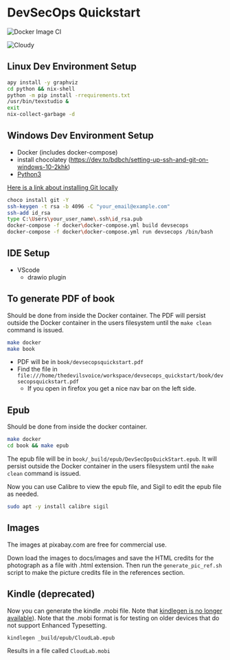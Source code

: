 # DevSecOps Quickstart

![Docker Image CI](https://github.com/thedevilsvoice/devsecops_quickstart/workflows/Docker%20Image%20CI/badge.svg?branch=master)

![Cloudy](https://github.com/thedevilsvoice/devsecops_quickstart/blob/master/docs/images/sky-690293_1920.jpg)

## Linux Dev Environment Setup

```bash
apy install -y graphviz
cd python && nix-shell
python -m pip install -rrequirements.txt
/usr/bin/texstudio &
exit
nix-collect-garbage -d
```

## Windows Dev Environment Setup

- Docker (includes docker-compose)
- install chocolatey (https://dev.to/bdbch/setting-up-ssh-and-git-on-windows-10-2khk)
- [Python3](https://www.python.org/downloads/windows/)

[Here is a link about installing Git locally](https://dev.to/bdbch/setting-up-ssh-and-git-on-windows-10-2khk)

```bash
choco install git -Y
ssh-keygen -t rsa -b 4096 -C "your_email@example.com"
ssh-add id_rsa
type C:\Users\your_user_name\.ssh\id_rsa.pub
docker-compose -f docker\docker-compose.yml build devsecops
docker-compose -f docker\docker-compose.yml run devsecops /bin/bash
```

## IDE Setup

- VScode
  - drawio plugin

## To generate PDF of book

Should be done from inside the Docker container. The PDF will persist
outside the Docker container in the users filesystem until
the `make clean` command is issued.

```bash
make docker
make book
```

- PDF will be in `book/devsecopsquickstart.pdf`
- Find the file in `file:///home/thedevilsvoice/workspace/devsecops_quickstart/book/devsecopsquickstart.pdf`
  - If you open in firefox you get a nice nav bar on the left side.

## Epub

Should be done from inside the docker container.

```bash
make docker
cd book && make epub
```

The epub file will be in `book/_build/epub/DevSecOpsQuickStart.epub`. It
will persist outside the Docker container in the users filesystem until
the `make clean` command is issued.

Now you can use Calibre to view the epub file, and Sigil to edit the
epub file as needed.

```bash
sudo apt -y install calibre sigil
```

## Images

The images at pixabay.com are free for commercial use.

Down load the images to docs/images and save the HTML credits
for the photograph as a file with .html extension. Then run the
`generate_pic_ref.sh` script to make the picture credits file
in the references section.

## Kindle (deprecated)

Now you can generate the kindle .mobi file. Note that [kindlegen is no longer
available](https://www.amazon.com/gp/feature.html?docId=1000765211)). Note that
the .mobi format is for testing on older devices that do not support
Enhanced Typesetting.

```bash
kindlegen _build/epub/CloudLab.epub
```

Results in a file called `CloudLab.mobi`
